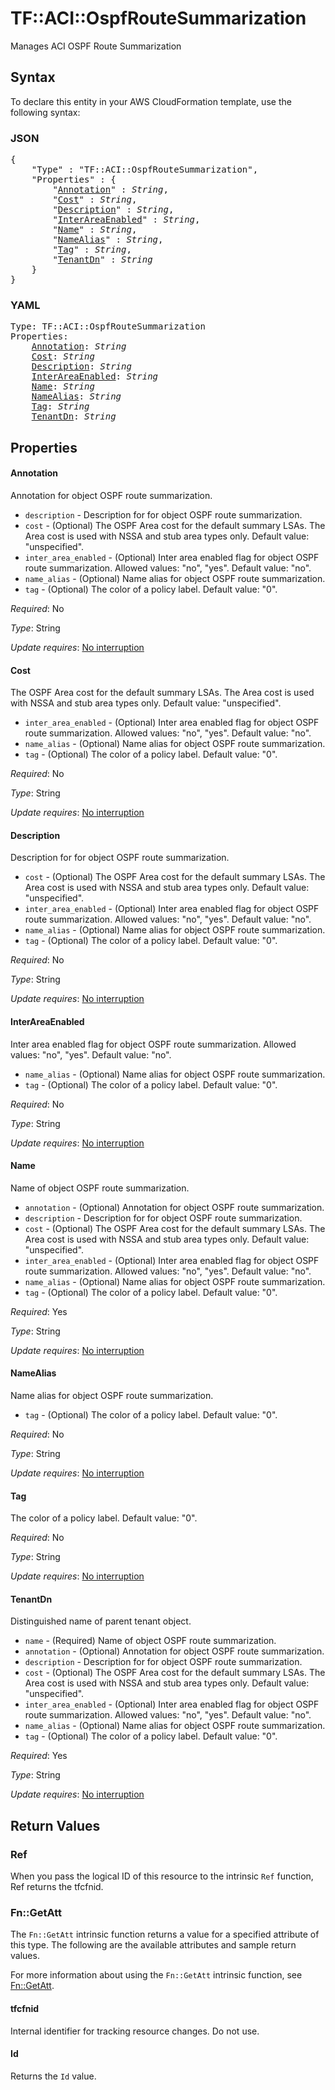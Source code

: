 # TF::ACI::OspfRouteSummarization

Manages ACI OSPF Route Summarization

## Syntax

To declare this entity in your AWS CloudFormation template, use the following syntax:

### JSON

<pre>
{
    "Type" : "TF::ACI::OspfRouteSummarization",
    "Properties" : {
        "<a href="#annotation" title="Annotation">Annotation</a>" : <i>String</i>,
        "<a href="#cost" title="Cost">Cost</a>" : <i>String</i>,
        "<a href="#description" title="Description">Description</a>" : <i>String</i>,
        "<a href="#interareaenabled" title="InterAreaEnabled">InterAreaEnabled</a>" : <i>String</i>,
        "<a href="#name" title="Name">Name</a>" : <i>String</i>,
        "<a href="#namealias" title="NameAlias">NameAlias</a>" : <i>String</i>,
        "<a href="#tag" title="Tag">Tag</a>" : <i>String</i>,
        "<a href="#tenantdn" title="TenantDn">TenantDn</a>" : <i>String</i>
    }
}
</pre>

### YAML

<pre>
Type: TF::ACI::OspfRouteSummarization
Properties:
    <a href="#annotation" title="Annotation">Annotation</a>: <i>String</i>
    <a href="#cost" title="Cost">Cost</a>: <i>String</i>
    <a href="#description" title="Description">Description</a>: <i>String</i>
    <a href="#interareaenabled" title="InterAreaEnabled">InterAreaEnabled</a>: <i>String</i>
    <a href="#name" title="Name">Name</a>: <i>String</i>
    <a href="#namealias" title="NameAlias">NameAlias</a>: <i>String</i>
    <a href="#tag" title="Tag">Tag</a>: <i>String</i>
    <a href="#tenantdn" title="TenantDn">TenantDn</a>: <i>String</i>
</pre>

## Properties

#### Annotation

Annotation for object OSPF route summarization.
- `description` - Description for for object OSPF route summarization.
- `cost` - (Optional) The OSPF Area cost for the default summary LSAs. The Area cost is used with NSSA and stub area types only. Default value: "unspecified".
- `inter_area_enabled` - (Optional) Inter area enabled flag for object OSPF route summarization.
Allowed values: "no", "yes". Default value: "no".
- `name_alias` - (Optional) Name alias for object OSPF route summarization.
- `tag` - (Optional) The color of a policy label. Default value: "0".

_Required_: No

_Type_: String

_Update requires_: [No interruption](https://docs.aws.amazon.com/AWSCloudFormation/latest/UserGuide/using-cfn-updating-stacks-update-behaviors.html#update-no-interrupt)

#### Cost

The OSPF Area cost for the default summary LSAs. The Area cost is used with NSSA and stub area types only. Default value: "unspecified".
- `inter_area_enabled` - (Optional) Inter area enabled flag for object OSPF route summarization.
Allowed values: "no", "yes". Default value: "no".
- `name_alias` - (Optional) Name alias for object OSPF route summarization.
- `tag` - (Optional) The color of a policy label. Default value: "0".

_Required_: No

_Type_: String

_Update requires_: [No interruption](https://docs.aws.amazon.com/AWSCloudFormation/latest/UserGuide/using-cfn-updating-stacks-update-behaviors.html#update-no-interrupt)

#### Description

Description for for object OSPF route summarization.
- `cost` - (Optional) The OSPF Area cost for the default summary LSAs. The Area cost is used with NSSA and stub area types only. Default value: "unspecified".
- `inter_area_enabled` - (Optional) Inter area enabled flag for object OSPF route summarization.
Allowed values: "no", "yes". Default value: "no".
- `name_alias` - (Optional) Name alias for object OSPF route summarization.
- `tag` - (Optional) The color of a policy label. Default value: "0".

_Required_: No

_Type_: String

_Update requires_: [No interruption](https://docs.aws.amazon.com/AWSCloudFormation/latest/UserGuide/using-cfn-updating-stacks-update-behaviors.html#update-no-interrupt)

#### InterAreaEnabled

Inter area enabled flag for object OSPF route summarization.
Allowed values: "no", "yes". Default value: "no".
- `name_alias` - (Optional) Name alias for object OSPF route summarization.
- `tag` - (Optional) The color of a policy label. Default value: "0".

_Required_: No

_Type_: String

_Update requires_: [No interruption](https://docs.aws.amazon.com/AWSCloudFormation/latest/UserGuide/using-cfn-updating-stacks-update-behaviors.html#update-no-interrupt)

#### Name

Name of object OSPF route summarization.
- `annotation` - (Optional) Annotation for object OSPF route summarization.
- `description` - Description for for object OSPF route summarization.
- `cost` - (Optional) The OSPF Area cost for the default summary LSAs. The Area cost is used with NSSA and stub area types only. Default value: "unspecified".
- `inter_area_enabled` - (Optional) Inter area enabled flag for object OSPF route summarization.
Allowed values: "no", "yes". Default value: "no".
- `name_alias` - (Optional) Name alias for object OSPF route summarization.
- `tag` - (Optional) The color of a policy label. Default value: "0".

_Required_: Yes

_Type_: String

_Update requires_: [No interruption](https://docs.aws.amazon.com/AWSCloudFormation/latest/UserGuide/using-cfn-updating-stacks-update-behaviors.html#update-no-interrupt)

#### NameAlias

Name alias for object OSPF route summarization.
- `tag` - (Optional) The color of a policy label. Default value: "0".

_Required_: No

_Type_: String

_Update requires_: [No interruption](https://docs.aws.amazon.com/AWSCloudFormation/latest/UserGuide/using-cfn-updating-stacks-update-behaviors.html#update-no-interrupt)

#### Tag

The color of a policy label. Default value: "0".

_Required_: No

_Type_: String

_Update requires_: [No interruption](https://docs.aws.amazon.com/AWSCloudFormation/latest/UserGuide/using-cfn-updating-stacks-update-behaviors.html#update-no-interrupt)

#### TenantDn

Distinguished name of parent tenant object.
- `name` - (Required) Name of object OSPF route summarization.
- `annotation` - (Optional) Annotation for object OSPF route summarization.
- `description` - Description for for object OSPF route summarization.
- `cost` - (Optional) The OSPF Area cost for the default summary LSAs. The Area cost is used with NSSA and stub area types only. Default value: "unspecified".
- `inter_area_enabled` - (Optional) Inter area enabled flag for object OSPF route summarization.
Allowed values: "no", "yes". Default value: "no".
- `name_alias` - (Optional) Name alias for object OSPF route summarization.
- `tag` - (Optional) The color of a policy label. Default value: "0".

_Required_: Yes

_Type_: String

_Update requires_: [No interruption](https://docs.aws.amazon.com/AWSCloudFormation/latest/UserGuide/using-cfn-updating-stacks-update-behaviors.html#update-no-interrupt)

## Return Values

### Ref

When you pass the logical ID of this resource to the intrinsic `Ref` function, Ref returns the tfcfnid.

### Fn::GetAtt

The `Fn::GetAtt` intrinsic function returns a value for a specified attribute of this type. The following are the available attributes and sample return values.

For more information about using the `Fn::GetAtt` intrinsic function, see [Fn::GetAtt](https://docs.aws.amazon.com/AWSCloudFormation/latest/UserGuide/intrinsic-function-reference-getatt.html).

#### tfcfnid

Internal identifier for tracking resource changes. Do not use.

#### Id

Returns the <code>Id</code> value.


